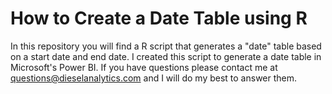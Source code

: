 # How to Create a Date Table using R

In this repository you will find a R script that generates a "date" table based on a start date and end date. I created this script to generate a date table in Microsoft's Power BI. If you have questions please contact me at questions@dieselanalytics.com and I will do my best to answer them.
